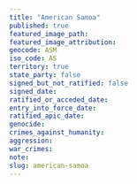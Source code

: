 ```yaml
---
title: "American Samoa"
published: true
featured_image_path:
featured_image_attribution:
geocode: ASM
iso_code: AS
territory: true
state_party: false
signed_but_not_ratified: false
signed_date:
ratified_or_acceded_date:
entry_into_force_date:
ratified_apic_date:
genocide:
crimes_against_humanity:
aggression:
war_crimes:
note:
slug: american-samoa
---
```

